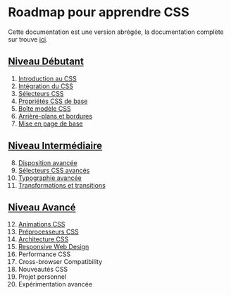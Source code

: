 # Roadmap pour apprendre CSS
Cette documentation est une version abrégée, la documentation complète sur trouve [ici](https://www.w3schools.com/css/).

## [Niveau Débutant](031_Debutant.md)

1. [Introduction au CSS](031_Debutant.md#introduction-au-css)
2. [Intégration du CSS](031_Debutant.md#intégration-du-css)
3. [Sélecteurs CSS](031_Debutant.md#sélecteur-en-css)
4. [Propriétés CSS de base](031_Debutant.md#propriétés-css-de-base)
5. [Boîte modèle CSS](031_Debutant.md#boîte-modèle-css)
6. [Arrière-plans et bordures](031_Debutant.md#arrière-plan-et-bordures)
7. [Mise en page de base](031_Debutant.md#mise-en-page-de-base)

## [Niveau Intermédiaire](032_Intermediaire.md)

8. [Disposition avancée](032_Intermediaire.md#disposition-avancée)
9. [Sélecteurs CSS avancés](032_Intermediaire.md#sélecteurs-css-avancés)
10. [Typographie avancée](032_Intermediaire.md#typographie-avancée)
11. [Transformations et transitions](032_Intermediaire.md#transformations-et-transitions)

## [Niveau Avancé](033_Avance.md)

12. [Animations CSS](033_Avance.md#animations-css)
13. [Préprocesseurs CSS](033_Avance.md#préprocesseurs-css)
14. [Architecture CSS](033_Avance.md#architecture-css)
15. [Responsive Web Design](033_Avance.md#responsive-web-design)
16. Performance CSS
17. Cross-browser Compatibility
18. Nouveautés CSS
19. Projet personnel
20. Expérimentation avancée
